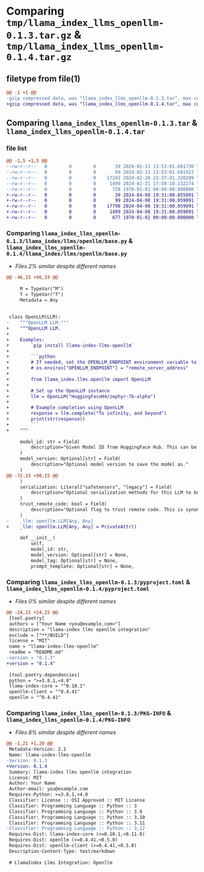 # Comparing `tmp/llama_index_llms_openllm-0.1.3.tar.gz` & `tmp/llama_index_llms_openllm-0.1.4.tar.gz`

## filetype from file(1)

```diff
@@ -1 +1 @@
-gzip compressed data, was "llama_index_llms_openllm-0.1.3.tar", max compression
+gzip compressed data, was "llama_index_llms_openllm-0.1.4.tar", max compression
```

## Comparing `llama_index_llms_openllm-0.1.3.tar` & `llama_index_llms_openllm-0.1.4.tar`

### file list

```diff
@@ -1,5 +1,5 @@
--rw-r--r--   0        0        0       39 2024-02-13 13:53:01.681730 llama_index_llms_openllm-0.1.3/README.md
--rw-r--r--   0        0        0       99 2024-02-13 13:53:01.681922 llama_index_llms_openllm-0.1.3/llama_index/llms/openllm/__init__.py
--rw-r--r--   0        0        0    17243 2024-02-20 22:37:41.320209 llama_index_llms_openllm-0.1.3/llama_index/llms/openllm/base.py
--rw-r--r--   0        0        0     1499 2024-02-21 17:58:10.132274 llama_index_llms_openllm-0.1.3/pyproject.toml
--rw-r--r--   0        0        0      728 1970-01-01 00:00:00.000000 llama_index_llms_openllm-0.1.3/PKG-INFO
+-rw-r--r--   0        0        0       39 2024-04-08 19:31:00.055091 llama_index_llms_openllm-0.1.4/README.md
+-rw-r--r--   0        0        0       99 2024-04-08 19:31:00.059091 llama_index_llms_openllm-0.1.4/llama_index/llms/openllm/__init__.py
+-rw-r--r--   0        0        0    17798 2024-04-08 19:31:00.059091 llama_index_llms_openllm-0.1.4/llama_index/llms/openllm/base.py
+-rw-r--r--   0        0        0     1499 2024-04-08 19:31:00.059091 llama_index_llms_openllm-0.1.4/pyproject.toml
+-rw-r--r--   0        0        0      677 1970-01-01 00:00:00.000000 llama_index_llms_openllm-0.1.4/PKG-INFO
```

### Comparing `llama_index_llms_openllm-0.1.3/llama_index/llms/openllm/base.py` & `llama_index_llms_openllm-0.1.4/llama_index/llms/openllm/base.py`

 * *Files 2% similar despite different names*

```diff
@@ -46,15 +46,33 @@
 
     M = TypeVar("M")
     T = TypeVar("T")
     Metadata = Any
 
 
 class OpenLLM(LLM):
-    """OpenLLM LLM."""
+    """OpenLLM LLM.
+
+    Examples:
+        `pip install llama-index-llms-openllm`
+
+        ```python
+        # If needed, set the OPENLLM_ENDPOINT environment variable to a remote server address
+        # os.environ["OPENLLM_ENDPOINT"] = "remote_server_address"
+
+        from llama_index.llms.openllm import OpenLLM
+
+        # Set up the OpenLLM instance
+        llm = OpenLLM("HuggingFaceH4/zephyr-7b-alpha")
+
+        # Example completion using OpenLLM
+        response = llm.complete("To infinity, and beyond")
+        print(str(response))
+        ```
+    """
 
     model_id: str = Field(
         description="Given Model ID from HuggingFace Hub. This can be either a pretrained ID or local path. This is synonymous to HuggingFace's '.from_pretrained' first argument"
     )
     model_version: Optional[str] = Field(
         description="Optional model version to save the model as."
     )
@@ -72,15 +90,15 @@
     )
     serialization: Literal["safetensors", "legacy"] = Field(
         description="Optional serialization methods for this LLM to be save as. Default to 'safetensors', but will fallback to PyTorch pickle `.bin` on some models."
     )
     trust_remote_code: bool = Field(
         description="Optional flag to trust remote code. This is synonymous to Transformers' `trust_remote_code`. Default to False."
     )
-    _llm: openllm.LLM[Any, Any]
+    _llm: openllm.LLM[Any, Any] = PrivateAttr()
 
     def __init__(
         self,
         model_id: str,
         model_version: Optional[str] = None,
         model_tag: Optional[str] = None,
         prompt_template: Optional[str] = None,
```

### Comparing `llama_index_llms_openllm-0.1.3/pyproject.toml` & `llama_index_llms_openllm-0.1.4/pyproject.toml`

 * *Files 0% similar despite different names*

```diff
@@ -24,15 +24,15 @@
 [tool.poetry]
 authors = ["Your Name <you@example.com>"]
 description = "llama-index llms openllm integration"
 exclude = ["**/BUILD"]
 license = "MIT"
 name = "llama-index-llms-openllm"
 readme = "README.md"
-version = "0.1.3"
+version = "0.1.4"
 
 [tool.poetry.dependencies]
 python = ">=3.8.1,<4.0"
 llama-index-core = "^0.10.1"
 openllm-client = "^0.4.41"
 openllm = "^0.4.41"
```

### Comparing `llama_index_llms_openllm-0.1.3/PKG-INFO` & `llama_index_llms_openllm-0.1.4/PKG-INFO`

 * *Files 8% similar despite different names*

```diff
@@ -1,21 +1,20 @@
 Metadata-Version: 2.1
 Name: llama-index-llms-openllm
-Version: 0.1.3
+Version: 0.1.4
 Summary: llama-index llms openllm integration
 License: MIT
 Author: Your Name
 Author-email: you@example.com
 Requires-Python: >=3.8.1,<4.0
 Classifier: License :: OSI Approved :: MIT License
 Classifier: Programming Language :: Python :: 3
 Classifier: Programming Language :: Python :: 3.9
 Classifier: Programming Language :: Python :: 3.10
 Classifier: Programming Language :: Python :: 3.11
-Classifier: Programming Language :: Python :: 3.12
 Requires-Dist: llama-index-core (>=0.10.1,<0.11.0)
 Requires-Dist: openllm (>=0.4.41,<0.5.0)
 Requires-Dist: openllm-client (>=0.4.41,<0.5.0)
 Description-Content-Type: text/markdown
 
 # LlamaIndex Llms Integration: Openllm
```

